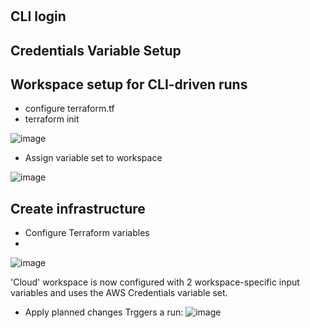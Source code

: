 
# 
## CLI login
## Credentials Variable Setup
## Workspace setup for CLI-driven runs
- configure terraform.tf
- terraform init

![image](https://github.com/ZCHAnalytics/terraform-modules/assets/146954022/4a9cfb1a-9cc0-4637-8108-1bb4934efe16)

- Assign variable set to workspace

![image](https://github.com/ZCHAnalytics/terraform-modules/assets/146954022/a4e99b47-db31-4a33-be87-9e69e9bfb9b3)

## Create infrastructure

- Configure Terraform variables
- 
![image](https://github.com/ZCHAnalytics/terraform-modules/assets/146954022/4dbae4b4-275e-45dc-a8f3-78334122536d)

'Cloud' workspace is now configured with 2 workspace-specific input variables and uses the AWS Credentials variable set.
- Apply planned changes
Trggers a run:
![image](https://github.com/ZCHAnalytics/terraform-modules/assets/146954022/fb2b5ebb-c045-43af-9b54-b1329d75ed75)

